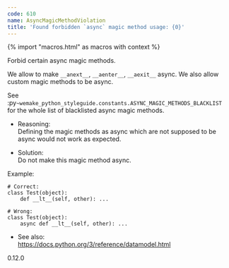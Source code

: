 ```yaml
---
code: 610
name: AsyncMagicMethodViolation
title: 'Found forbidden `async` magic method usage: {0}'
---
```


{% import "macros.html" as macros with context %}

Forbid certain async magic methods.

We allow to make `__anext__`, `__aenter__`, `__aexit__` async. We also
allow custom magic methods to be async.

See
:py`~wemake_python_styleguide.constants.ASYNC_MAGIC_METHODS_BLACKLIST`
for the whole list of blacklisted async magic methods.

  - Reasoning:  
    Defining the magic methods as async which are not supposed to be
    async would not work as expected.

  - Solution:  
    Do not make this magic method async.

Example:

    # Correct:
    class Test(object):
        def __lt__(self, other): ...
    
    # Wrong:
    class Test(object):
        async def __lt__(self, other): ...

  - See also:  
    <https://docs.python.org/3/reference/datamodel.html>

<div class="versionadded">

0.12.0

</div>